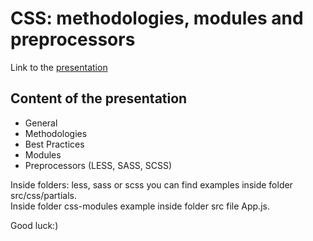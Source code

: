 # СSS: methodologies, modules and preprocessors

Link to the [presentation](https://docs.google.com/presentation/d/1Uhhkn2C5UDmvOhpy6rn3I5U5l_wQMWE-ibBOKTtKYd4/edit?usp=sharing)

## Content of the presentation

- General
- Methodologies
- Best Practices
- Modules
- Preprocessors (LESS, SASS, SCSS)

Inside folders: less, sass or scss you can find examples inside folder src/css/partials.  
Inside folder css-modules example inside folder src file App.js.

Good luck:)
